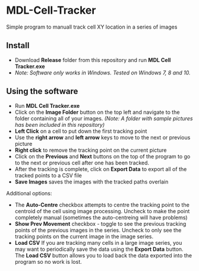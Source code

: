 # MDL-Cell-Tracker
Simple program to manuall track cell XY location in a series of images

## Install
- Download **Release** folder from this repository and run **MDL Cell Tracker.exe**
- *Note: Software only works in Windows. Tested on Windows 7, 8 and 10.*

## Using the software
- Run **MDL Cell Tracker.exe**
- Click on the **Image Folder** button on the top left and navigate to the folder containing all of your images. *(Note: A folder with sample pictures has been included in this repository)*
- **Left Click** on a cell to put down the first tracking point
- Use the **right arrow** and **left arrow** keys to move to the next or previous picture
- **Right click** to remove the tracking point on the current picture
- Click on the **Previous** and **Next** buttons on the top of the program to go to the next or previous cell after one has been tracked.
- After the tracking is complete, click on **Export Data** to export all of the tracked points to a CSV file
- **Save Images** saves the images with the tracked paths overlain

Additional options:
- The **Auto-Centre** checkbox attempts to centre the tracking point to the centroid of the cell using image processing. Uncheck to make the point completely manual (sometimes the auto-centreing will have problems)
- **Show Prev Movement** checkbox - toggle to see the previous tracking points of the previous images in the series. Uncheck to only see the tracking points on the current image in the image series.
- **Load CSV** If you are tracking many cells in a large image series, you may want to periodically save the data using the **Export Data** button. The **Load CSV** button allows you to load back the data exported into the program so no work is lost.
